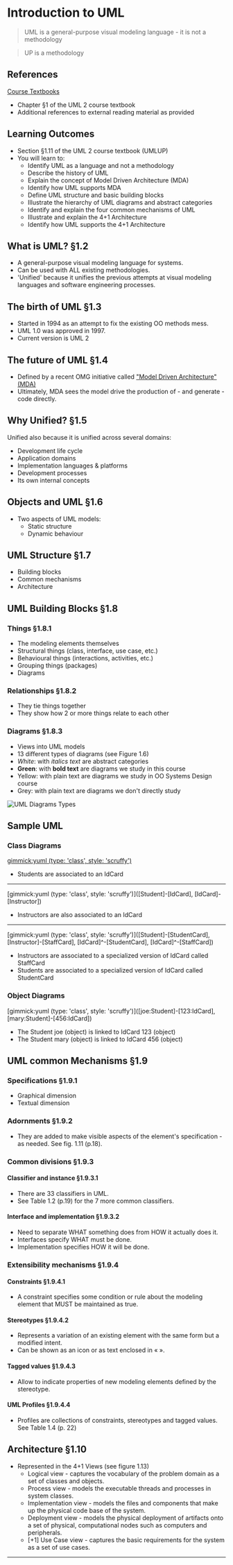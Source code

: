 # Introduction to UML #

> UML is a general-purpose visual modeling language - it is not a methodology
> 

> UP is a methodology
> 

## References ##

[Course Textbooks](textbooks.md)

- Chapter &sect;1 of the UML 2 course textbook
- Additional references to external reading material as provided

## Learning Outcomes ##

- Section &sect;1.11 of the UML 2 course textbook (UMLUP)
- You will learn to:
	* Identify UML as a language and not a methodology
	* Describe the history of UML
	* Explain the concept of Model Driven Architecture (MDA)
	* Identify how UML supports MDA
	* Define UML structure and basic building blocks
	* Illustrate the hierarchy of UML diagrams and abstract categories
	* Identify and explain the four common mechanisms of UML
	* Illustrate and explain the 4+1 Architecture
	* Identify how UML supports the 4+1 Architecture

## What is UML? &sect;1.2
- A general-purpose visual modeling language for systems.
- Can be used with ALL existing methodologies.
- 'Unified' because it unifies the previous attempts at visual modeling languages and software engineering processes.

## The birth of UML &sect;1.3
- Started in 1994 as an attempt to fix the existing OO methods mess.
- UML 1.0 was approved in 1997.
- Current version is UML 2

## The future of UML &sect;1.4
- Defined by a recent OMG initiative called ["Model Driven Architecture" (MDA)][MDA]
- Ultimately, MDA sees the model drive the production of - and generate - code directly.

## Why Unified? &sect;1.5
Unified also because it is unified across several domains:

- Development life cycle
- Application domains
- Implementation languages & platforms
- Development processes
- Its own internal concepts

## Objects and UML &sect;1.6
- Two aspects of UML models:
	- Static structure
	- Dynamic behaviour

## UML Structure &sect;1.7
- Building blocks
- Common mechanisms
- Architecture

## UML Building Blocks &sect;1.8

### Things &sect;1.8.1
- The modeling elements themselves
- Structural things (class, interface, use case, etc.) 
- Behavioural things (interactions, activities, etc.)
- Grouping things (packages)
- Diagrams 

### Relationships &sect;1.8.2
- They tie things together
- They show how 2 or more things relate to each other

### Diagrams &sect;1.8.3
- Views into UML models
- 13 different types of diagrams (see Figure 1.6)
- _White_: with _italics text_ are abstract categories
- __Green__: with __bold text__ are diagrams we study in this course
- Yellow: with plain text are diagrams we study in OO Systems Design course
- Grey: with plain text are diagrams we don't directly study

![UML Diagrams Types][uml-diags]

## Sample UML ##

### Class Diagrams ###

[gimmick:yuml (type: 'class', style: 'scruffy')]([Student]-[IdCard])

- Students are associated to an IdCard

---

[gimmick:yuml (type: 'class', style: 'scruffy')]([Student]-[IdCard], [IdCard]-[Instructor])

- Instructors are also associated to an IdCard

---

[gimmick:yuml (type: 'class', style: 'scruffy')]([Student]-[StudentCard], [Instructor]-[StaffCard], [IdCard]^-[StudentCard], [IdCard]^-[StaffCard])

- Instructors are associated to a specialized version of IdCard called StaffCard
- Students are associated to a specialized version of IdCard called StudentCard

### Object Diagrams ###

[gimmick:yuml (type: 'class', style: 'scruffy')]([joe:Student]-[123:IdCard], [mary:Student]-[456:IdCard])

- The Student joe (object) is linked to IdCard 123 (object)
- The Student mary (object) is linked to IdCard 456 (object)

## UML common Mechanisms &sect;1.9

### Specifications &sect;1.9.1
- Graphical dimension
- Textual dimension

### Adornments &sect;1.9.2
- They are added to make visible aspects of the element's specification - as needed. See fig. 1.11 (p.18).

### Common divisions &sect;1.9.3

#### Classifier and instance &sect;1.9.3.1
- There are 33 classifiers in UML.
- See Table 1.2 (p.19) for the 7 more common classifiers.

#### Interface and implementation &sect;1.9.3.2
- Need to separate WHAT something does from HOW it actually does it.
- Interfaces specify WHAT must be done.
- Implementation specifies HOW it will be done.

### Extensibility mechanisms &sect;1.9.4

#### Constraints &sect;1.9.4.1
-  A constraint specifies some condition or rule about the modeling element that MUST be maintained as true.

#### Stereotypes &sect;1.9.4.2
- Represents a variation of an existing element with the same form but a modified intent.
- Can be shown as an icon or as text enclosed in &laquo; &raquo;.

#### Tagged values &sect;1.9.4.3
- Allow to indicate properties of new modeling elements defined by the stereotype.

#### UML Profiles &sect;1.9.4.4
- Profiles are collections of constraints, stereotypes and tagged values. See Table 1.4 (p. 22)

## Architecture &sect;1.10
- Represented in the 4+1 Views (see figure 1.13)
	- Logical view - captures the vocabulary of the problem domain as a set of classes and objects.
	- Process view - models the executable threads and processes in system classes.
	- Implementation view - models the files and components that make up the physical code base of the system.
	- Deployment view - models the physical deployment of artifacts onto a set of physical, computational nodes such as computers and peripherals.
	- [+1] Use Case view - captures the basic requirements for the system as a set of use cases.

---

[MDA]: http://www.omg.org/mda "Model Driven Architecture"

[uml-diags]: https://s3-us-west-2.amazonaws.com/oosa-wiki/uploads/images/uml-diags.png